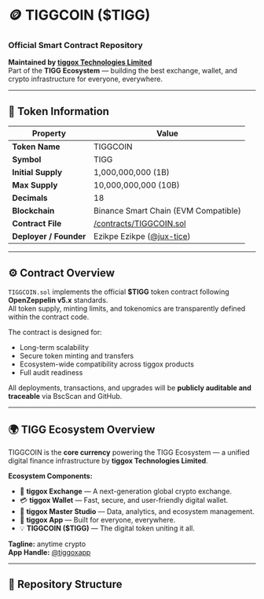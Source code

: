 # 🪙 TIGGCOIN ($TIGG)
### Official Smart Contract Repository  
**Maintained by [tiggox Technologies Limited](https://github.com/tiggoxapp)**  
Part of the **TIGG Ecosystem** — building the best exchange, wallet, and crypto infrastructure for everyone, everywhere.  

---

## 🧾 Token Information

| Property | Value |
|-----------|--------|
| **Token Name** | TIGGCOIN |
| **Symbol** | TIGG |
| **Initial Supply** | 1,000,000,000 (1B) |
| **Max Supply** | 10,000,000,000 (10B) |
| **Decimals** | 18 |
| **Blockchain** | Binance Smart Chain (EVM Compatible) |
| **Contract File** | [/contracts/TIGGCOIN.sol](https://github.com/tiggoxapp/TIGGCOIN/blob/main/contracts/TIGGCOIN.sol) |
| **Deployer / Founder** | Ezikpe Ezikpe ([@jux-tice](https://github.com/jux-tice)) |

---

## ⚙️ Contract Overview

`TIGGCOIN.sol` implements the official **$TIGG** token contract following **OpenZeppelin v5.x** standards.  
All token supply, minting limits, and tokenomics are transparently defined within the contract code.  

The contract is designed for:
- Long-term scalability  
- Secure token minting and transfers  
- Ecosystem-wide compatibility across tiggox products  
- Full audit readiness  

All deployments, transactions, and upgrades will be **publicly auditable and traceable** via BscScan and GitHub.

---

## 🌍 TIGG Ecosystem Overview

TIGGCOIN is the **core currency** powering the TIGG Ecosystem — a unified digital finance infrastructure by **tiggox Technologies Limited**.

**Ecosystem Components:**
- 🏦 **tiggox Exchange** — A next-generation global crypto exchange.  
- 💳 **tiggox Wallet** — Fast, secure, and user-friendly digital wallet.  
- 🧠 **tiggox Master Studio** — Data, analytics, and ecosystem management.  
- 📱 **tiggox App** — Built for everyone, everywhere.  
- 💡 **TIGGCOIN ($TIGG)** — The digital token uniting it all.

**Tagline:** anytime crypto  
**App Handle:** [@tiggoxapp](https://github.com/tiggoxapp)

---

## 📁 Repository Structure
